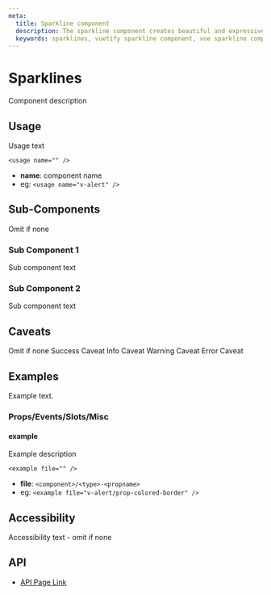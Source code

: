 ```yaml
---
meta:
  title: Sparkline component
  description: The sparkline component creates beautiful and expressive simple graphs for displaying numerical data.
  keywords: sparklines, vuetify sparkline component, vue sparkline component, sparkline, graph, chart, line
---
```


# Sparklines
Component description

<entry-ad />

## Usage
Usage text

`<usage name="" />`
- **name**: component name
- eg: `<usage name="v-alert" />`


## Sub-Components
Omit if none

### Sub Component 1
Sub component text

### Sub Component 2
Sub component text

## Caveats
Omit if none
<alert type="success">Success Caveat</alert>
<alert type="info">Info Caveat</alert>
<alert type="warning">Warning Caveat</alert>
<alert type="error">Error Caveat</alert>

## Examples
Example text.

### Props/Events/Slots/Misc

#### example
Example description

`<example file="" />`
- **file**: `<component>/<type>-<propname>`
- eg: `<example file="v-alert/prop-colored-border" />`

## Accessibility
Accessibility text - omit if none

## API
- [API Page Link]()

<doc-footer />
